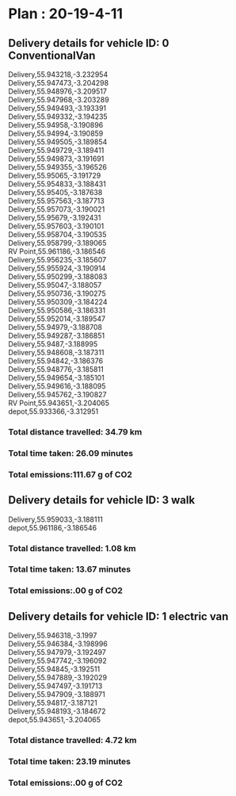 # Plan : 20-19-4-11
## Delivery details for vehicle ID: 0 ConventionalVan 
Delivery,55.943218,-3.232954<br>Delivery,55.947473,-3.204298<br>Delivery,55.948976,-3.209517<br>Delivery,55.947968,-3.203289<br>Delivery,55.949493,-3.193391<br>Delivery,55.949332,-3.194235<br>Delivery,55.94958,-3.190896<br>Delivery,55.94994,-3.190859<br>Delivery,55.949505,-3.189854<br>Delivery,55.949729,-3.189411<br>Delivery,55.949873,-3.191691<br>Delivery,55.949355,-3.196526<br>Delivery,55.95065,-3.191729<br>Delivery,55.954833,-3.188431<br>Delivery,55.95405,-3.187638<br>Delivery,55.957563,-3.187713<br>Delivery,55.957073,-3.190021<br>Delivery,55.95679,-3.192431<br>Delivery,55.957603,-3.190101<br>Delivery,55.958704,-3.190535<br>Delivery,55.958799,-3.189065<br>RV Point,55.961186,-3.186546<br>Delivery,55.956235,-3.185607<br>Delivery,55.955924,-3.190914<br>Delivery,55.950299,-3.188083<br>Delivery,55.95047,-3.188057<br>Delivery,55.950736,-3.190275<br>Delivery,55.950309,-3.184224<br>Delivery,55.950586,-3.186331<br>Delivery,55.952014,-3.189547<br>Delivery,55.94979,-3.188708<br>Delivery,55.949287,-3.186851<br>Delivery,55.9487,-3.188995<br>Delivery,55.948608,-3.187311<br>Delivery,55.94842,-3.186376<br>Delivery,55.948776,-3.185811<br>Delivery,55.949654,-3.185101<br>Delivery,55.949616,-3.188095<br>Delivery,55.945762,-3.190827<br>RV Point,55.943651,-3.204065<br>depot,55.933366,-3.312951<br>
### Total distance travelled: 34.79 km 
### Total time taken: 26.09 minutes 
### Total emissions:111.67 g of CO2
## Delivery details for vehicle ID: 3 walk 
Delivery,55.959033,-3.188111<br>depot,55.961186,-3.186546<br>
### Total distance travelled: 1.08 km 
### Total time taken: 13.67 minutes 
### Total emissions:.00 g of CO2
## Delivery details for vehicle ID: 1 electric van 
Delivery,55.946318,-3.1997<br>Delivery,55.946384,-3.198996<br>Delivery,55.947979,-3.192497<br>Delivery,55.947742,-3.196092<br>Delivery,55.94845,-3.192511<br>Delivery,55.947889,-3.192029<br>Delivery,55.947497,-3.191713<br>Delivery,55.947909,-3.188971<br>Delivery,55.94817,-3.187121<br>Delivery,55.948193,-3.184672<br>depot,55.943651,-3.204065<br>
### Total distance travelled: 4.72 km 
### Total time taken: 23.19 minutes 
### Total emissions:.00 g of CO2
